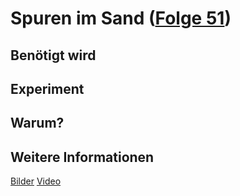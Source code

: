 # Spuren im Sand ([Folge 51](http://minkorrekt.de/methodisch-inkorrekt-folge-51-panfloetenland/))

## Benötigt wird


## Experiment


## Warum?

## Weitere Informationen

[Bilder](https://plus.google.com/photos/107341743493109591753/albums/6152747817149663329?authkey=CM3QxJLXorb1Xg)
[Video](https://www.youtube.com/watch?v=E25ISoV1ujk)